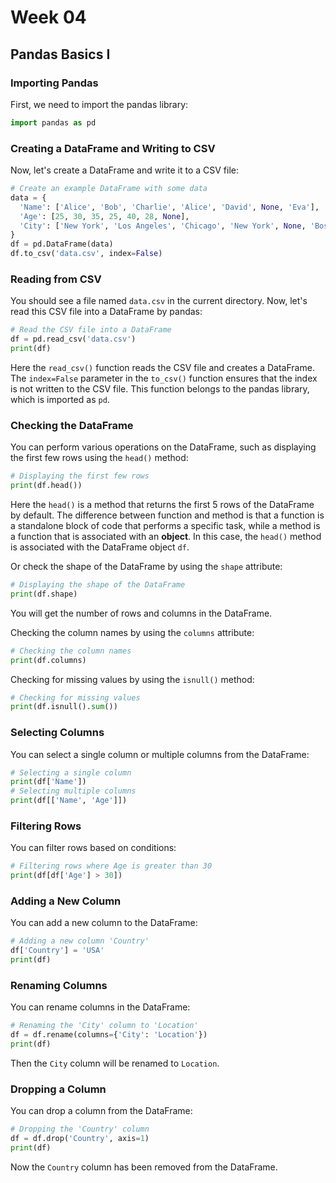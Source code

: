 # Week 04

## Pandas Basics I

### Importing Pandas

First, we need to import the pandas library:

```python
import pandas as pd
```

### Creating a DataFrame and Writing to CSV

Now, let's create a DataFrame and write it to a CSV file:

```python
# Create an example DataFrame with some data
data = {
  'Name': ['Alice', 'Bob', 'Charlie', 'Alice', 'David', None, 'Eva'],
  'Age': [25, 30, 35, 25, 40, 28, None],
  'City': ['New York', 'Los Angeles', 'Chicago', 'New York', None, 'Boston', 'Miami']
}
df = pd.DataFrame(data)
df.to_csv('data.csv', index=False)
```

### Reading from CSV

You should see a file named `data.csv` in the current directory. Now, let's read this CSV file into a DataFrame by pandas:

```python
# Read the CSV file into a DataFrame
df = pd.read_csv('data.csv')
print(df)
```

Here the `read_csv()` function reads the CSV file and creates a DataFrame. The `index=False` parameter in the `to_csv()` function ensures that the index is not written to the CSV file. This function belongs to the pandas library, which is imported as `pd`.

### Checking the DataFrame

You can perform various operations on the DataFrame, such as displaying the first few rows using the `head()` method:

```python
# Displaying the first few rows
print(df.head())
```

Here the `head()` is a method that returns the first 5 rows of the DataFrame by default. The difference between function and method is that a function is a standalone block of code that performs a specific task, while a method is a function that is associated with an **object**. In this case, the `head()` method is associated with the DataFrame object `df`.

Or check the shape of the DataFrame by using the `shape` attribute:

```python
# Displaying the shape of the DataFrame
print(df.shape)
```

You will get the number of rows and columns in the DataFrame.

Checking the column names by using the `columns` attribute:

```python
# Checking the column names
print(df.columns)
```

Checking for missing values by using the `isnull()` method:

```python
# Checking for missing values
print(df.isnull().sum())
```

### Selecting Columns

You can select a single column or multiple columns from the DataFrame:

```python
# Selecting a single column
print(df['Name'])
# Selecting multiple columns
print(df[['Name', 'Age']])
```

### Filtering Rows

You can filter rows based on conditions:

```python
# Filtering rows where Age is greater than 30
print(df[df['Age'] > 30])
```

### Adding a New Column

You can add a new column to the DataFrame:

```python
# Adding a new column 'Country'
df['Country'] = 'USA'
print(df)
```

### Renaming Columns

You can rename columns in the DataFrame:

```python
# Renaming the 'City' column to 'Location'
df = df.rename(columns={'City': 'Location'})
print(df)
```

Then the `City` column will be renamed to `Location`.

### Dropping a Column

You can drop a column from the DataFrame:

```python
# Dropping the 'Country' column
df = df.drop('Country', axis=1)
print(df)
```

Now the `Country` column has been removed from the DataFrame.

